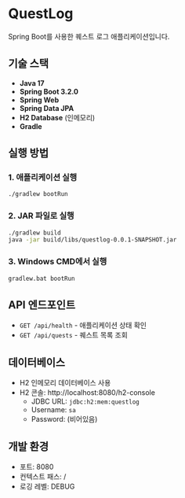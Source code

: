 # QuestLog

Spring Boot를 사용한 퀘스트 로그 애플리케이션입니다.

## 기술 스택

- **Java 17**
- **Spring Boot 3.2.0**
- **Spring Web**
- **Spring Data JPA**
- **H2 Database** (인메모리)
- **Gradle**

## 실행 방법

### 1. 애플리케이션 실행
```bash
./gradlew bootRun
```

### 2. JAR 파일로 실행
```bash
./gradlew build
java -jar build/libs/questlog-0.0.1-SNAPSHOT.jar
```

### 3. Windows CMD에서 실행
```cmd
gradlew.bat bootRun
```

## API 엔드포인트

- `GET /api/health` - 애플리케이션 상태 확인
- `GET /api/quests` - 퀘스트 목록 조회

## 데이터베이스

- H2 인메모리 데이터베이스 사용
- H2 콘솔: http://localhost:8080/h2-console
  - JDBC URL: `jdbc:h2:mem:questlog`
  - Username: `sa`
  - Password: (비어있음)

## 개발 환경

- 포트: 8080
- 컨텍스트 패스: /
- 로깅 레벨: DEBUG
